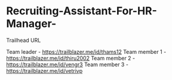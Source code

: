 # Recruiting-Assistant-For-HR-Manager- 
Trailhead URL 
 
Team leader - https://trailblazer.me/id/thams12
Team member 1 - https://trailblazer.me/id/thiru2002
Team member 2 - https://trailblazer.me/id/vengr3
Team member 3 - https://trailblazer.me/id/vetrivp
